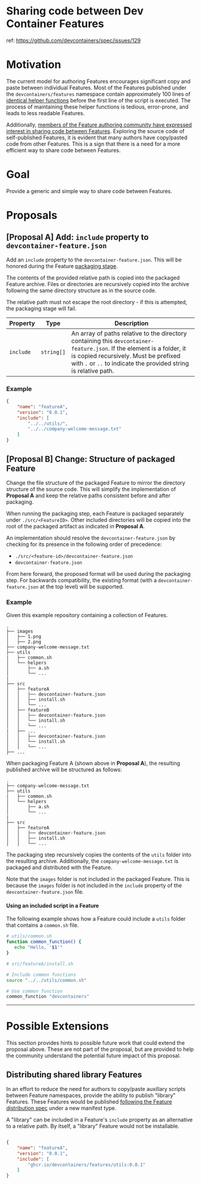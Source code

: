 # Sharing code between Dev Container Features

ref: https://github.com/devcontainers/spec/issues/129

# Motivation

The current model for authoring Features encourages significant copy and paste between individual Features.  Most of the Features published under the `devcontainers/features` namespace contain approximately 100 lines of [identical helper functions](https://github.com/devcontainers/features/blob/main/src/azure-cli/install.sh#L29-L164) before the first line of the script is executed.  The process of maintaining these helper functions is tedious, error-prone, and leads to less readable Features.

Additionally, [members of the Feature authoring community have expressed interest in sharing code between Features](https://github.com/orgs/devcontainers/discussions/10).  Exploring the source code of self-published Features, it is evident that many authors have copy/pasted code from other Features.  This is a sign that there is a need for a more efficient way to share code between Features.

# Goal

Provide a generic and simple way to share code between Features.

# Proposals

## [Proposal A] Add: `include` property to `devcontainer-feature.json`

Add an `include` property to the `devcontainer-feature.json`.  This will be honored during the Feature [packaging stage](https://containers.dev/implementors/features-distribution/#packaging). 

The contents of the provided relative path is copied into the packaged Feature archive.  Files or directories are recursively copied into the archive following the same directory structure as in the source code.

The relative path must not escape the root directory - if this is attempted, the packaging stage will fail.

Property | Type | Description
--- | --- | ---
`include` | `string[]` | An array of paths relative to the directory containing this `devcontainer-feature.json`. If the element is a folder, it is copied recursively.  Must be prefixed with `.` or `..` to indicate the provided string is relative path.

### Example

```json
{
    "name": "featureA",
    "version": "0.0.1",
    "include": [
        "../../utils/",
        "../../company-welcome-message.txt"
    ]
}
```

## [Proposal B] Change: Structure of packaged Feature

Change the file structure of the packaged Feature to mirror the directory structure of the source code.  This will simplify the implementation of **Proposal A** and keep the relative paths consistent before and after packaging.

When running the packaging step, each Feature is packaged separately under `./src/<FeatureID>`.  Other included directories will be copied into the root of the packaged artifact as indicated in **Proposal A**.

An implementation should resolve the `devcontainer-feature.json` by checking for its presence in the following order of precedence:

 - `./src/<feature-id>/devcontainer-feature.json`
-  `devcontainer-feature.json`

From here forward, the proposed format will be used during the packaging step.  For backwards compatibility, the existing format (with a `devcontainer-feature.json` at the top level) will be supported.

### Example

Given this example repository containing a collection of Features.

```
.
├── images
│   ├── 1.png
│   ├── 2.png
├── company-welcome-message.txt
├── utils
|   ├── common.sh
│   └── helpers
│       ├── a.sh
│       └── ...
|
├── src
│   ├── featureA
│   │   ├── devcontainer-feature.json
│   │   ├── install.sh
│   │   └── ...
│   ├── featureB
│   │   ├── devcontainer-feature.json
│   │   └── install.sh
│   │   └── ...
|   ├── ...
│   │   ├── devcontainer-feature.json
│   │   └── install.sh
│   │   └── ...
├── ...
```

When packaging Feature A (shown above in **Proposal A**), the resulting published archive will be structured as follows:

```
.
├── company-welcome-message.txt
├── utils
|   ├── common.sh
│   └── helpers
│       ├── a.sh
│       └── ...
|
├── src
│   ├── featureA
│   │   ├── devcontainer-feature.json
│   │   ├── install.sh
│   │   └── ...
```

The packaging step recursively copies the contents of the `utils` folder into the resulting archive.  Additionally, the `company-welcome-message.txt` is packaged and distributed with the Feature.

Note that the `images` folder is not included in the packaged Feature.  This is because the `images` folder is not included in the `include` property of the `devcontainer-feature.json` file.

#### Using an included script in a Feature

The following example shows how a Feature could include a `utils` folder that contains a `common.sh` file.

```bash
# utils/common.sh
function common_function() {
   echo "Hello, '$1'"
}
```

```bash
# src/featureA/install.sh

# Include common functions
source "../../utils/common.sh"

# Use common function
common_function "devcontainers"
```

-----

# Possible Extensions

This section provides hints to possible future work that could extend the proposal above.  These are not part of the proposal, but are provided to help the community understand the potential future impact of this proposal.

## Distributing shared library Features

In an effort to reduce the need for authors to copy/paste auxillary scripts between Feature namespaces, provide the ability to publish "library" Features.  These Features would be published [following the Feature distribution spec](https://containers.dev/implementors/features-distribution/#distribution) under a new manifest type. 

A "library" can be included in a Feature's `include` property as an alternative to a relative path. By itself, a "library" Feature would not be installable.

```json

{
    "name": "featureA",
    "version": "0.0.1",
    "include": [
        "ghcr.io/devcontainers/features/utils:0.0.1"
    ]
}
